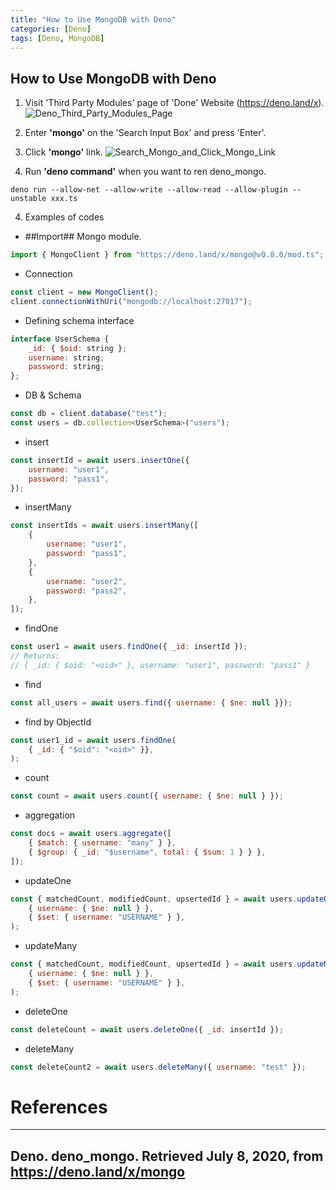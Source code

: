 ```yaml
---
title: "How to Use MongoDB with Deno"
categories: [Deno]
tags: [Deno, MongoDB]
---
```


## How to Use MongoDB with Deno

1) Visit 'Third Party Modules' page of 'Done' Website (<https://deno.land/x>).
![Deno_Third_Party_Modules_Page](https://user-images.githubusercontent.com/32950391/86941383-dfb4e300-c111-11ea-9e2c-e65b13658322.JPG)

2) Enter **'mongo'** on the 'Search Input Box' and press 'Enter'.
3) Click **'mongo'** link.
![Search_Mongo_and_Click_Mongo_Link](https://user-images.githubusercontent.com/32950391/86942133-cb251a80-c112-11ea-80c4-22bb8e30f066.JPG)

3) Run **'deno command'** when you want to ren deno_mongo.
```
deno run --allow-net --allow-write --allow-read --allow-plugin --unstable xxx.ts
```

4) Examples of codes
* ##Import## Mongo module.
```javascript
import { MongoClient } from "https://deno.land/x/mongo@v0.8.0/mod.ts";
```

* Connection
```javascript
const client = new MongoClient();
client.connectionWithUri("mongodb://localhost:27017");
```

* Defining schema interface
```javascript
interface UserSchema {
    _id: { $oid: string };
    username: string;
    password: string;
};
```

* DB & Schema
```javascript
const db = client.database("test");
const users = db.collection<UserSchema>("users");
```

* insert
```javascript
const insertId = await users.insertOne({
    username: "user1",
    password: "pass1",
});
```

* insertMany
```javascript
const insertIds = await users.insertMany([
    {
        username: "user1",
        password: "pass1",
    },
    {
        username: "user2",
        password: "pass2",
    },
]);
```

* findOne
```javascript
const user1 = await users.findOne({ _id: insertId });
// Returns:
// { _id: { $oid: "<oid>" }, username: "user1", password: "pass1" }
```

* find
```javascript
const all_users = await users.find({ username: { $ne: null }});
```

* find by ObjectId
```javascript
const user1_id = await users.findOne(
    { _id: { "$oid": "<oid>" }},
);
```

* count
```javascript
const count = await users.count({ username: { $ne: null } });
```

* aggregation
```javascript
const docs = await users.aggregate([
    { $match: { username: "many" } },
    { $group: { _id: "$username", total: { $sum: 1 } } },
]);
```

* updateOne
```javascript
const { matchedCount, modifiedCount, upsertedId } = await users.updateOne(
    { username: { $ne: null } },
    { $set: { username: "USERNAME" } },
);
```

* updateMany
```javascript
const { matchedCount, modifiedCount, upsertedId } = await users.updateMany(
    { username: { $ne: null } },
    { $set: { username: "USERNAME" } },
);
```

* deleteOne
```javascript
const deleteCount = await users.deleteOne({ _id: insertId });
```

* deleteMany
```javascript
const deleteCount2 = await users.deleteMany({ username: "test" });
```


# References
---
Deno. deno_mongo. Retrieved July 8, 2020, from <https://deno.land/x/mongo>
---